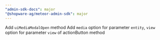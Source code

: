 ```yaml
---
"admin-sdk-docs": major
"@shopware-ag/meteor-admin-sdk": major
---
```

Add `uiMediaModalOpen` method
Add `media` option for parameter `entity`, `view` option for parameter `view` of actionButton method
